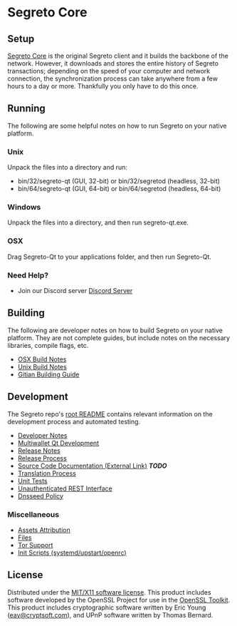 Segreto Core
=====================

Setup
---------------------
[Segreto Core](http://savebitcoin.io) is the original Segreto client and it builds the backbone of the network. However, it downloads and stores the entire history of Segreto transactions; depending on the speed of your computer and network connection, the synchronization process can take anywhere from a few hours to a day or more. Thankfully you only have to do this once.

Running
---------------------
The following are some helpful notes on how to run Segreto on your native platform.

### Unix

Unpack the files into a directory and run:

- bin/32/segreto-qt (GUI, 32-bit) or bin/32/segretod (headless, 32-bit)
- bin/64/segreto-qt (GUI, 64-bit) or bin/64/segretod (headless, 64-bit)

### Windows

Unpack the files into a directory, and then run segreto-qt.exe.

### OSX

Drag Segreto-Qt to your applications folder, and then run Segreto-Qt.

### Need Help?

* Join our Discord server [Discord Server](https://discord.savebitcoin.io)

Building
---------------------
The following are developer notes on how to build Segreto on your native platform. They are not complete guides, but include notes on the necessary libraries, compile flags, etc.

- [OSX Build Notes](build-osx.md)
- [Unix Build Notes](build-unix.md)
- [Gitian Building Guide](gitian-building.md)

Development
---------------------
The Segreto repo's [root README](https://github.com/segreto/segreto/blob/master/README.md) contains relevant information on the development process and automated testing.

- [Developer Notes](developer-notes.md)
- [Multiwallet Qt Development](multiwallet-qt.md)
- [Release Notes](release-notes.md)
- [Release Process](release-process.md)
- [Source Code Documentation (External Link)](https://dev.visucore.com/bitcoin/doxygen/) ***TODO***
- [Translation Process](translation_process.md)
- [Unit Tests](unit-tests.md)
- [Unauthenticated REST Interface](REST-interface.md)
- [Dnsseed Policy](dnsseed-policy.md)

### Miscellaneous
- [Assets Attribution](assets-attribution.md)
- [Files](files.md)
- [Tor Support](tor.md)
- [Init Scripts (systemd/upstart/openrc)](init.md)

License
---------------------
Distributed under the [MIT/X11 software license](http://www.opensource.org/licenses/mit-license.php).
This product includes software developed by the OpenSSL Project for use in the [OpenSSL Toolkit](https://www.openssl.org/). This product includes
cryptographic software written by Eric Young ([eay@cryptsoft.com](mailto:eay@cryptsoft.com)), and UPnP software written by Thomas Bernard.
